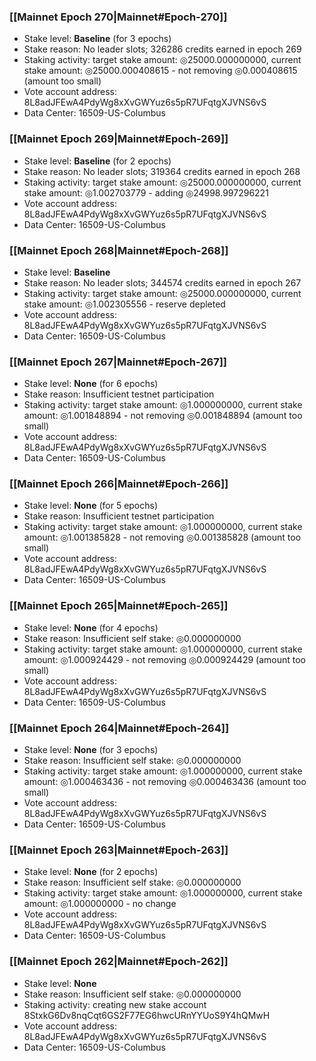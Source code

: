 ### [[Mainnet Epoch 270|Mainnet#Epoch-270]]
* Stake level: **Baseline** (for 3 epochs)
* Stake reason: No leader slots; 326286 credits earned in epoch 269
* Staking activity: target stake amount: ◎25000.000000000, current stake amount: ◎25000.000408615 - not removing ◎0.000408615 (amount too small)
* Vote account address: 8L8adJFEwA4PdyWg8xXvGWYuz6s5pR7UFqtgXJVNS6vS
* Data Center: 16509-US-Columbus
### [[Mainnet Epoch 269|Mainnet#Epoch-269]]
* Stake level: **Baseline** (for 2 epochs)
* Stake reason: No leader slots; 319364 credits earned in epoch 268
* Staking activity: target stake amount: ◎25000.000000000, current stake amount: ◎1.002703779 - adding ◎24998.997296221
* Vote account address: 8L8adJFEwA4PdyWg8xXvGWYuz6s5pR7UFqtgXJVNS6vS
* Data Center: 16509-US-Columbus
### [[Mainnet Epoch 268|Mainnet#Epoch-268]]
* Stake level: **Baseline**
* Stake reason: No leader slots; 344574 credits earned in epoch 267
* Staking activity: target stake amount: ◎25000.000000000, current stake amount: ◎1.002305556 - reserve depleted
* Vote account address: 8L8adJFEwA4PdyWg8xXvGWYuz6s5pR7UFqtgXJVNS6vS
* Data Center: 16509-US-Columbus
### [[Mainnet Epoch 267|Mainnet#Epoch-267]]
* Stake level: **None** (for 6 epochs)
* Stake reason: Insufficient testnet participation
* Staking activity: target stake amount: ◎1.000000000, current stake amount: ◎1.001848894 - not removing ◎0.001848894 (amount too small)
* Vote account address: 8L8adJFEwA4PdyWg8xXvGWYuz6s5pR7UFqtgXJVNS6vS
* Data Center: 16509-US-Columbus
### [[Mainnet Epoch 266|Mainnet#Epoch-266]]
* Stake level: **None** (for 5 epochs)
* Stake reason: Insufficient testnet participation
* Staking activity: target stake amount: ◎1.000000000, current stake amount: ◎1.001385828 - not removing ◎0.001385828 (amount too small)
* Vote account address: 8L8adJFEwA4PdyWg8xXvGWYuz6s5pR7UFqtgXJVNS6vS
* Data Center: 16509-US-Columbus
### [[Mainnet Epoch 265|Mainnet#Epoch-265]]
* Stake level: **None** (for 4 epochs)
* Stake reason: Insufficient self stake: ◎0.000000000
* Staking activity: target stake amount: ◎1.000000000, current stake amount: ◎1.000924429 - not removing ◎0.000924429 (amount too small)
* Vote account address: 8L8adJFEwA4PdyWg8xXvGWYuz6s5pR7UFqtgXJVNS6vS
* Data Center: 16509-US-Columbus
### [[Mainnet Epoch 264|Mainnet#Epoch-264]]
* Stake level: **None** (for 3 epochs)
* Stake reason: Insufficient self stake: ◎0.000000000
* Staking activity: target stake amount: ◎1.000000000, current stake amount: ◎1.000463436 - not removing ◎0.000463436 (amount too small)
* Vote account address: 8L8adJFEwA4PdyWg8xXvGWYuz6s5pR7UFqtgXJVNS6vS
* Data Center: 16509-US-Columbus
### [[Mainnet Epoch 263|Mainnet#Epoch-263]]
* Stake level: **None** (for 2 epochs)
* Stake reason: Insufficient self stake: ◎0.000000000
* Staking activity: target stake amount: ◎1.000000000, current stake amount: ◎1.000000000 - no change
* Vote account address: 8L8adJFEwA4PdyWg8xXvGWYuz6s5pR7UFqtgXJVNS6vS
* Data Center: 16509-US-Columbus
### [[Mainnet Epoch 262|Mainnet#Epoch-262]]
* Stake level: **None**
* Stake reason: Insufficient self stake: ◎0.000000000
* Staking activity: creating new stake account 8StxkG6Dv8nqCqt6GS2F77EG6hwcURnYYUoS9Y4hQMwH
* Vote account address: 8L8adJFEwA4PdyWg8xXvGWYuz6s5pR7UFqtgXJVNS6vS
* Data Center: 16509-US-Columbus